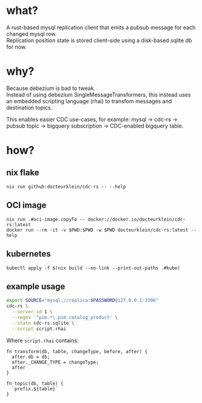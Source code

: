 # what?

A rust-based mysql replication client that emits a pubsub message for each changed mysql row.  
Replication position state is stored client-side using a disk-based sqlite db for now.

# why?

Because debezium is bad to tweak.  
Instead of using debezium SingleMessageTransformers, this instead uses an embedded scripting language (rhai) to transfom messages and destination topics.

This enables easier CDC use-cases, for example: mysql -> cdc-rs -> pubsub topic -> bigquery subscription -> CDC-enabled bigquery table.


# how?

## nix flake

```
nix run github:docteurklein/cdc-rs -- --help
```

## OCI image

```
nix run .#oci-image.copyTo -- docker://docker.io/docteurklein/cdc-rs:latest
docker run --rm -it -v $PWD:$PWD -w $PWD docteurklein/cdc-rs:latest --help
```

## kubernetes

```
kubectl apply -f $(nix build --no-link --print-out-paths .#kube)
```


## example usage

```sh
export SOURCE="mysql://replica:$PASSWORD@127.0.0.1:3306"
cdc-rs \
  --server-id 1 \
  --regex '^pim.*\.pim_catalog_product' \
  --state cdc-rs.sqlite \
  --script script.rhai
```

Where `script.rhai` contains:

```
fn transform(db, table, changeType, before, after) {
  after.db = db;
  after._CHANGE_TYPE = changeType;
  after
}

fn topic(db, table) {
  `prefix.${table}`
}
```
